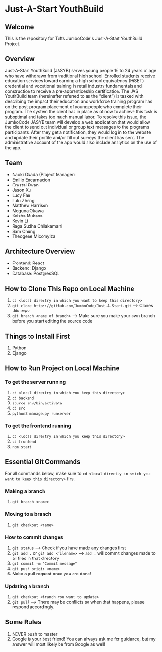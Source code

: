 # Just-A-Start YouthBuild

## Welcome 
This is the repository for Tufts JumboCode's Just-A-Start YouthBuild Project.

## Overview
Just-A-Start YouthBuild (JASYB) serves young people 16 to 24 years of age who have withdrawn from traditional high school. Enrolled students receive education services toward earning a high school equivalency (HiSET) credential and vocational training in retail industry fundamentals and construction to receive a pre-apprenticeship certification. The JAS YouthBuild team (hereinafter referred to as the “client”) is tasked with describing the impact their education and workforce training program has on the post-program placement of young people who complete their program. The system the client has in place as of now to achieve this task is suboptimal and takes too much manual labor. To resolve this issue, the JumboCode JASYB team will develop a web application that would allow the client to send out individual or group text messages to the program’s participants. After they get a notification, they would log in to the website and update their profile and/or fill out surveys the client has sent. The administrative account of the app would also include analytics on the use of the app.

## Team
- Naoki Okada (Project Manager)
- Emilio Encarnacion
- Crystal Kwan
- Jason Xu
- Lucy Fan
- Lulu Zheng
- Matthew Harrison
- Meguna Okawa
- Keisha Mukasa
- Kevin Li
- Raga Sudha Chilakamarri
- Sam Chung
- Theogene Micomyiza

## Architecture Overview
- Frontend: React
- Backend: Django
- Database: PostgresSQL

## How to Clone This Repo on Local Machine
1. `cd <local directry in which you want to keep this directory>`
2. `git clone https://github.com/JumboCode/Just-A-Start.git` --> Clones this repo
3. `git branch <name of branch>` --> Make sure you make your own branch before you start editing the source code

## Things to Install First
1. Python
2. Django

## How to Run Project on Local Machine
### To get the server running
1. `cd <local directry in which you keep this directory>`
2. `cd backend`
3. `source env/bin/activate`
4. `cd src`
5. `python3 manage.py runserver`

### To get the frontend running
1. `cd <local directry in which you keep this directory>`
2. `cd frontend`
3. `npm start`

## Essential Git Commands
For all commands below, make sure to `cd <local directly in which you want to keep this directory>` first
### Making a branch
1. `git branch <name>`

### Moving to a branch
1. `git checkout <name>`

### How to commit changes
1. `git status` --> Check if you have made any changes first
2. `git add .` or `git add <filename>` --> `add .` will commit changes made to all files in that directory
3. `git commit -m "Commit message"`
4. `git push origin <name>`
5. Make a pull request once you are done!

### Updating a branch
1. `git checkout <branch you want to update>`
2. `git pull` --> There may be conflicts so when that happens, please respond accordingly.

## Some Rules
1. NEVER push to master
2. Google is your best friend! You can always ask me for guidance, but my answer will most likely be from Google as well!